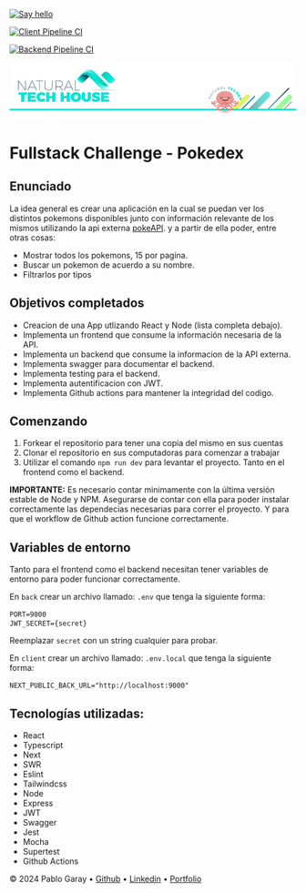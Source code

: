[![Say hello](https://github.com/814942/Pokedex-challenge/actions/workflows/hello.yml/badge.svg)](https://github.com/814942/Pokedex-challenge/actions/workflows/hello.yml)

[![Client Pipeline CI](https://github.com/814942/Pokedex-challenge/actions/workflows/client-pipeline.yml/badge.svg)](https://github.com/814942/Pokedex-challenge/actions/workflows/client-pipeline.yml)

[![Backend Pipeline CI](https://github.com/814942/Pokedex-challenge/actions/workflows/back-pipeline.yml/badge.svg)](https://github.com/814942/Pokedex-challenge/actions/workflows/back-pipeline.yml)

<p align='left'>
    <img src='./client/src/assets/nth.png'</img>
</p>

# Fullstack Challenge - Pokedex

## Enunciado

La idea general es crear una aplicación en la cual se puedan ver los distintos pokemons disponibles junto con información relevante de los mismos utilizando la api externa [pokeAPI](https://pokeapi.co/). y a partir de ella poder, entre otras cosas:

  - Mostrar todos los pokemons, 15 por pagina.
  - Buscar un pokemon de acuerdo a su nombre.
  - Filtrarlos por tipos

## Objetivos completados

  - Creacion de una App utlizando React y Node (lista completa debajo).
  - Implementa un frontend que consume la información necesaria de la API.
  - Implementa un backend que consume la informacion de la API externa.
  - Implementa swagger para documentar el backend.
  - Implementa testing para el backend.
  - Implementa autentificacion con JWT.
  - Implementa Github actions para mantener la integridad del codigo.

## Comenzando

 1. Forkear el repositorio para tener una copia del mismo en sus cuentas
 2. Clonar el repositorio en sus computadoras para comenzar a trabajar
 3. Utilizar el comando `npm run dev` para levantar el proyecto. Tanto en el frontend como el backend.

 __IMPORTANTE:__ Es necesario contar minimamente con la última versión estable de Node y NPM. Asegurarse de contar con ella para poder instalar correctamente las dependecias necesarias para correr el proyecto. Y para que el workflow de Github action funcione correctamente.

 ## Variables de entorno
 Tanto para el frontend como el backend necesitan tener variables de entorno para poder funcionar correctamente.

 En `back` crear un archivo llamado: `.env` que tenga la siguiente forma:
 ```
PORT=9000
JWT_SECRET={secret}
```
Reemplazar `secret` con un string cualquier para probar.

 En `client` crear un archivo llamado: `.env.local` que tenga la siguiente forma:
 ```
 NEXT_PUBLIC_BACK_URL="http://localhost:9000"
 ```

## Tecnologías utilizadas:
  - React
  - Typescript
  - Next
  - SWR
  - Eslint
  - Tailwindcss
  - Node
  - Express
  - JWT
  - Swagger
  - Jest
  - Mocha
  - Supertest
  - Github Actions


&copy; 2024 Pablo Garay &bull; [Github](https://github.com/814942) &bull; [Linkedin](https://www.linkedin.com/in/pablo-garay-dev/) &bull; [Portfolio](https://pablogaray.netlify.app/)
